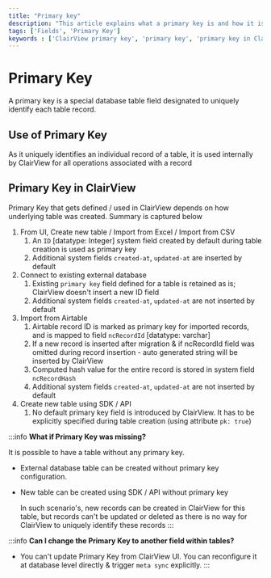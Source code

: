 ```yaml
---
title: "Primary key"
description: "This article explains what a primary key is and how it is used in ClairView."
tags: ['Fields', 'Primary Key']
keywords : ['ClairView primary key', 'primary key', 'primary key in ClairView', 'primary key in database']
---
```


# Primary Key
A primary key is a special database table field designated to uniquely identify each table record.

## Use of Primary Key
As it uniquely identifies an individual record of a table, it is used internally by ClairView for all operations associated with a record

## Primary Key in ClairView
Primary Key that gets defined / used in ClairView depends on how underlying table was created. Summary is captured below
1. From UI, Create new table / Import from Excel / Import from CSV
    1. An `ID` [datatype: Integer] system field created by default during table creation is used as primary key
    2. Additional system fields `created-at`, `updated-at` are inserted by default
2. Connect to existing external database
    1. Existing `primary key` field defined for a table is retained as is; ClairView doesn't insert a new ID field
    2. Additional system fields `created-at`, `updated-at` are not inserted by default
3. Import from Airtable
    1. Airtable record ID is marked as primary key for imported records, and is mapped to field `ncRecordId`  [datatype: varchar]
    2. If a new record is inserted after migration & if ncRecordId field was omitted during record insertion - auto generated string will be inserted by ClairView
    3. Computed hash value for the entire record is stored in system field `ncRecordHash`
    4. Additional system fields `created-at`, `updated-at` are not inserted by default
4. Create new table using SDK / API
    1. No default primary key field is introduced by ClairView. It has to be explicitly specified during table creation (using attribute `pk: true`)

:::info
**What if Primary Key was missing?**  
  
It is possible to have a table without any primary key.
- External database table can be created without primary key configuration.
- New table can be created using SDK / API without primary key  
  
  In such scenario's, new records can be created in ClairView for this table, but records can't be updated or deleted as there is no way for ClairView to uniquely identify these records
:::

:::info
**Can I change the Primary Key to another field within tables?**  
- You can't update Primary Key from ClairView UI. You can reconfigure it at database level directly & trigger `meta sync` explicitly.
:::